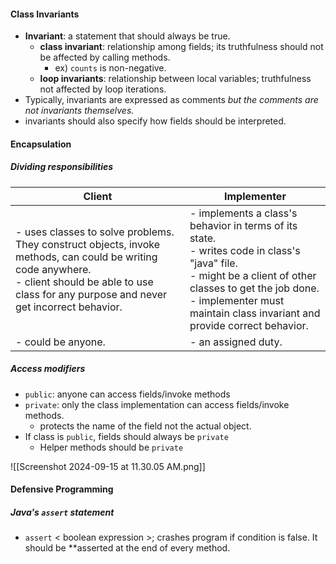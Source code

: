 #### Class Invariants 
- **Invariant**: a statement that should always be true. 
	- **class invariant**: relationship among fields; its truthfulness should not be affected by calling methods. 
		- ex) `counts` is non-negative.
	- **loop invariants**: relationship between local variables; truthfulness not affected by loop iterations. 
- Typically, invariants are expressed as comments *but the comments are not invariants themselves.*
- invariants should also specify how fields should be interpreted. 
#### Encapsulation 
##### Dividing responsibilities 

| Client                                                                                                                                                                                                  | Implementer                                                                                                                                                                                                                                |
| ------------------------------------------------------------------------------------------------------------------------------------------------------------------------------------------------------- | ------------------------------------------------------------------------------------------------------------------------------------------------------------------------------------------------------------------------------------------ |
| - uses classes to solve problems. They construct objects, invoke methods, can could be writing code anywhere.<br>- client should be able to use class for any purpose and never get incorrect behavior. | - implements a class's behavior in terms of its state.<br>- writes code in class's "java" file. <br>- might be a client of other classes to get the job done.<br>- implementer must maintain class invariant and provide correct behavior. |
| - could be anyone.                                                                                                                                                                                      | - an assigned duty.                                                                                                                                                                                                                        |
##### Access modifiers 
- `public`: anyone can access fields/invoke methods
- `private`: only the class implementation can access fields/invoke methods. 
	- protects the name of the field not the actual object. 
- If class is `public`, fields should always be `private`
	- Helper methods should be `private`

![[Screenshot 2024-09-15 at 11.30.05 AM.png]]

#### Defensive Programming 
##### Java's `assert` statement
- `assert` < boolean expression >; crashes program if condition is false. It should be **asserted at the end of every method.


